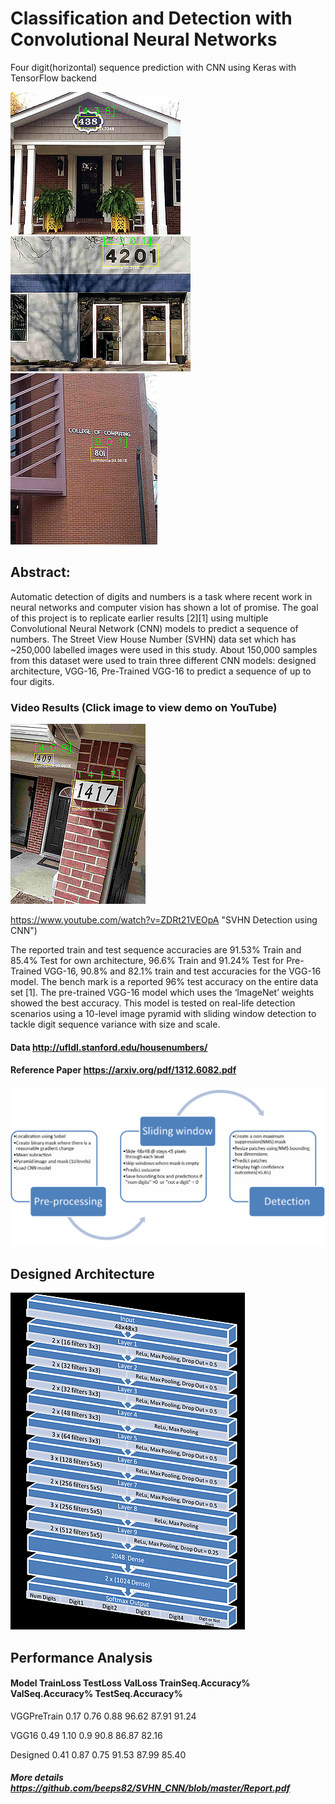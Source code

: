 # Classification and Detection with Convolutional Neural Networks
Four digit(horizontal) sequence prediction with CNN using Keras with TensorFlow backend

![House](figs/13.png) ![Office](figs/2.png) ![GAtechCC](figs/3.png)


## Abstract:
Automatic detection of digits and numbers is a task where recent work in neural networks and computer vision has shown a lot of promise. 
The goal of this project is to replicate earlier results [2][1] using multiple Convolutional Neural Network (CNN) 
models to predict a sequence of numbers. The Street View House Number (SVHN) data set which has ~250,000 labelled images were used 
in this study. About 150,000 samples from this dataset were used to train three different CNN models: designed architecture, VGG-16,
Pre-Trained VGG-16 to predict a sequence of up to four digits. 

### Video Results (Click image to view demo on YouTube)
[![SVHN CNN](figs/15copy.png)](https://www.youtube.com/watch?v=ZDRt21VEOpA "Street view house number(SVHN) Detection using CNN")

https://www.youtube.com/watch?v=ZDRt21VEOpA "SVHN Detection using CNN")

The reported train and test sequence accuracies are 91.53% Train and
85.4% Test for own architecture, 96.6% Train and 91.24% Test for Pre-Trained VGG-16, 90.8% and 82.1% train and test accuracies for 
the VGG-16 model. The bench mark is a reported 96% test accuracy on the entire data set [1]. The pre-trained VGG-16 model which uses 
the ‘ImageNet’ weights showed the best accuracy. This model is tested on real-life detection scenarios using a 10-level
image pyramid with sliding window detection to tackle digit sequence variance with size and scale. 


#### Data http://ufldl.stanford.edu/housenumbers/

#### Reference Paper https://arxiv.org/pdf/1312.6082.pdf

![Approach](figs/Picture2.png)

## Designed Architecture
![Architecture](figs/Architecture.png)

## Performance Analysis

#### Model	      TrainLoss	TestLoss	ValLoss	TrainSeq.Accuracy%	ValSeq.Accuracy%	TestSeq.Accuracy%

VGGPreTrain	  0.17	    0.76	    0.88	  96.62	            87.91	            91.24

VGG16 	      0.49	    1.10	    0.9	    90.8	            86.87	            82.16

Designed	    0.41	    0.87	    0.75	  91.53	            87.99	            85.40


##### More details https://github.com/beeps82/SVHN_CNN/blob/master/Report.pdf
